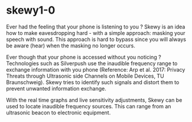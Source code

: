 # skewy1-0

Ever had the feeling that your phone is listening to you ?
Skewy is an idea how to make eavesdropping hard - with a simple approach: masking your speech with sound. This approach is hard to bypass since you will always be aware (hear) when the masking no longer occurs.

Ever though that your phone is accessed without you noticing ?
Technologies such as Silverpush use the inaudible frequency range to exchange information with you phone (Reference: Arp et al. 2017: Privacy Threats through Ultrasonic side Channels on Mobile Devices, TU Braunschweig). Skewy tries to identify such signals and distort them to prevent unwanted information exchange.

With the real time graphs and live sensitivity adjustments, Skewy can be used to locate inaudible frequency sources. This can range from an ultrasonic beacon to electronic equipment.
